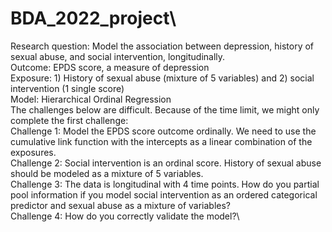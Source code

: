 # BDA_2022_project\

Research question: Model the association between depression, history of sexual abuse, and social intervention, longitudinally.\
Outcome: EPDS score, a measure of depression\
Exposure: 1) History of sexual abuse (mixture of 5 variables) and 2) social intervention (1 single score)\
Model: Hierarchical Ordinal Regression\
The challenges below are difficult. Because of the time limit, we might only complete the first challenge:\
  Challenge 1: Model the EPDS score outcome ordinally. We need to use the cumulative link function with the intercepts as a linear combination of the exposures.\
  Challenge 2: Social intervention is an ordinal score. History of sexual abuse should be modeled as a mixture of 5 variables.\
  Challenge 3: The data is longitudinal with 4 time points. How do you partial pool information if you model social intervention as an ordered categorical predictor and sexual abuse as a mixture of variables?\
  Challenge 4: How do you correctly validate the model?\
